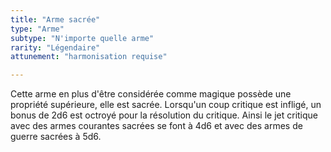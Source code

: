 ```yaml
---
title: "Arme sacrée"
type: "Arme"
subtype: "N'importe quelle arme"
rarity: "Légendaire"
attunement: "harmonisation requise"

---
```

Cette arme en plus d'être considérée comme magique possède une propriété supérieure, elle est sacrée. Lorsqu'un coup critique est infligé, un bonus de 2d6 est octroyé pour la résolution du critique. Ainsi le jet critique avec des armes courantes sacrées se font à 4d6 et avec des armes de guerre sacrées à 5d6.  
